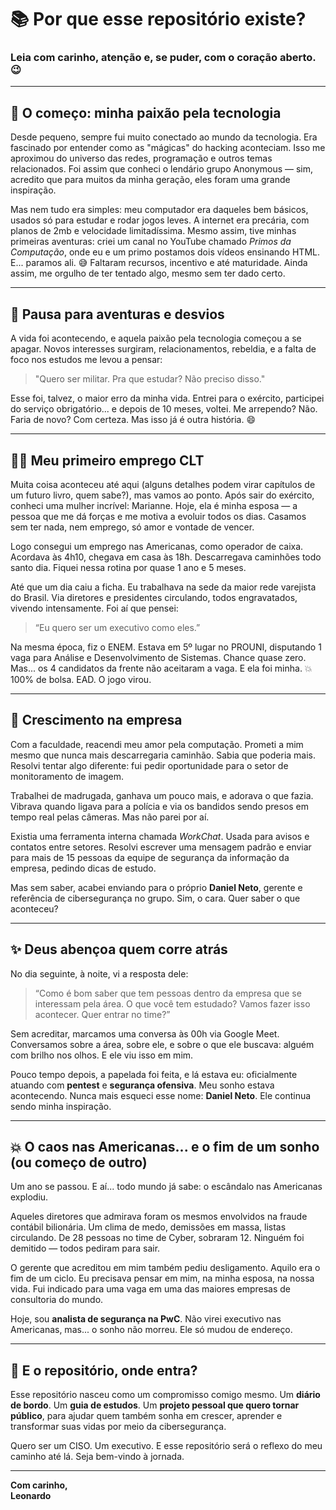 # 📚 Por que esse repositório existe?

### Leia com carinho, atenção e, se puder, com o coração aberto. 😉

---

## 🌱 O começo: minha paixão pela tecnologia

Desde pequeno, sempre fui muito conectado ao mundo da tecnologia. Era fascinado por entender como as "mágicas" do hacking aconteciam. Isso me aproximou do universo das redes, programação e outros temas relacionados. Foi assim que conheci o lendário grupo Anonymous — sim, acredito que para muitos da minha geração, eles foram uma grande inspiração.

Mas nem tudo era simples: meu computador era daqueles bem básicos, usados só para estudar e rodar jogos leves. A internet era precária, com planos de 2mb e velocidade limitadíssima. Mesmo assim, tive minhas primeiras aventuras: criei um canal no YouTube chamado *Primos da Computação*, onde eu e um primo postamos dois vídeos ensinando HTML. E... paramos ali. 😅 Faltaram recursos, incentivo e até maturidade. Ainda assim, me orgulho de ter tentado algo, mesmo sem ter dado certo.

---

## 🧭 Pausa para aventuras e desvios

A vida foi acontecendo, e aquela paixão pela tecnologia começou a se apagar. Novos interesses surgiram, relacionamentos, rebeldia, e a falta de foco nos estudos me levou a pensar:  
> "Quero ser militar. Pra que estudar? Não preciso disso."

Esse foi, talvez, o maior erro da minha vida. Entrei para o exército, participei do serviço obrigatório... e depois de 10 meses, voltei. Me arrependo? Não. Faria de novo? Com certeza. Mas isso já é outra história. 😄

---

## 👨‍💼 Meu primeiro emprego CLT

Muita coisa aconteceu até aqui (alguns detalhes podem virar capítulos de um futuro livro, quem sabe?), mas vamos ao ponto. Após sair do exército, conheci uma mulher incrível: Marianne. Hoje, ela é minha esposa — a pessoa que me dá forças e me motiva a evoluir todos os dias. Casamos sem ter nada, nem emprego, só amor e vontade de vencer.

Logo consegui um emprego nas Americanas, como operador de caixa. Acordava às 4h10, chegava em casa às 18h. Descarregava caminhões todo santo dia. Fiquei nessa rotina por quase 1 ano e 5 meses.

Até que um dia caiu a ficha. Eu trabalhava na sede da maior rede varejista do Brasil. Via diretores e presidentes circulando, todos engravatados, vivendo intensamente. Foi aí que pensei:
> “Eu quero ser um executivo como eles.”

Na mesma época, fiz o ENEM. Estava em 5º lugar no PROUNI, disputando 1 vaga para Análise e Desenvolvimento de Sistemas. Chance quase zero. Mas... os 4 candidatos da frente não aceitaram a vaga. E ela foi minha. 💥 100% de bolsa. EAD. O jogo virou.

---

## 🚀 Crescimento na empresa

Com a faculdade, reacendi meu amor pela computação. Prometi a mim mesmo que nunca mais descarregaria caminhão. Sabia que poderia mais. Resolvi tentar algo diferente: fui pedir oportunidade para o setor de monitoramento de imagem.

Trabalhei de madrugada, ganhava um pouco mais, e adorava o que fazia. Vibrava quando ligava para a polícia e via os bandidos sendo presos em tempo real pelas câmeras. Mas não parei por aí.

Existia uma ferramenta interna chamada *WorkChat*. Usada para avisos e contatos entre setores. Resolvi escrever uma mensagem padrão e enviar para mais de 15 pessoas da equipe de segurança da informação da empresa, pedindo dicas de estudo.

Mas sem saber, acabei enviando para o próprio **Daniel Neto**, gerente e referência de cibersegurança no grupo. Sim, o cara. Quer saber o que aconteceu?

---

## ✨ Deus abençoa quem corre atrás

No dia seguinte, à noite, vi a resposta dele:

> “Como é bom saber que tem pessoas dentro da empresa que se interessam pela área. O que você tem estudado? Vamos fazer isso acontecer. Quer entrar no time?”

Sem acreditar, marcamos uma conversa às 00h via Google Meet. Conversamos sobre a área, sobre ele, e sobre o que ele buscava: alguém com brilho nos olhos. E ele viu isso em mim.

Pouco tempo depois, a papelada foi feita, e lá estava eu: oficialmente atuando com **pentest** e **segurança ofensiva**. Meu sonho estava acontecendo. Nunca mais esqueci esse nome: **Daniel Neto**. Ele continua sendo minha inspiração.

---

## 💥 O caos nas Americanas... e o fim de um sonho (ou começo de outro)

Um ano se passou. E aí... todo mundo já sabe: o escândalo nas Americanas explodiu.

Aqueles diretores que admirava foram os mesmos envolvidos na fraude contábil bilionária. Um clima de medo, demissões em massa, listas circulando. De 28 pessoas no time de Cyber, sobraram 12. Ninguém foi demitido — todos pediram para sair.

O gerente que acreditou em mim também pediu desligamento. Aquilo era o fim de um ciclo. Eu precisava pensar em mim, na minha esposa, na nossa vida. Fui indicado para uma vaga em uma das maiores empresas de consultoria do mundo.

Hoje, sou **analista de segurança na PwC**. Não virei executivo nas Americanas, mas... o sonho não morreu. Ele só mudou de endereço.

---

## 🧠 E o repositório, onde entra?

Esse repositório nasceu como um compromisso comigo mesmo. Um **diário de bordo**. Um **guia de estudos**. Um **projeto pessoal que quero tornar público**, para ajudar quem também sonha em crescer, aprender e transformar suas vidas por meio da cibersegurança.

Quero ser um CISO. Um executivo. E esse repositório será o reflexo do meu caminho até lá. Seja bem-vindo à jornada.

---

**Com carinho,  
Leonardo**


